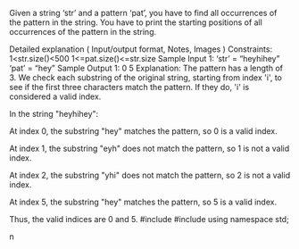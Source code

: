 Given a string ‘str’ and a pattern ‘pat’, you have to find all occurrences of the pattern in the string. You have to print the starting positions of all occurrences of the pattern in the string.

Detailed explanation ( Input/output format, Notes, Images )
Constraints:
1<str.size()<500
1<=pat.size()<=str.size
Sample Input 1:
‘str’ = “heyhihey”
‘pat’ = “hey”
Sample Output 1:
0 5
Explanation:
The pattern has a length of 3. We check each substring of the original string, starting from index 'i', to see if the first three characters match the pattern. If they do, 'i' is considered a valid index.

In the string "heyhihey":

At index 0, the substring "hey" matches the pattern, so 0 is a valid index.

At index 1, the substring "eyh" does not match the pattern, so 1 is not a valid index.

At index 2, the substring "yhi" does not match the pattern, so 2 is not a valid index.

At index 5, the substring "hey" matches the pattern, so 5 is a valid index.

Thus, the valid indices are 0 and 5.
#include<iostream>
#include<string>
using namespace std;

n
